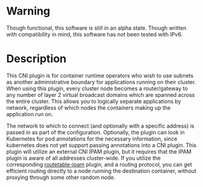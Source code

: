# Warning
Though functional, this software is still in an alpha state. Though written with compatibility in mind, this software has not been tested with IPv6.

# Description
This CNI plugin is for container runtime operators who wish to use subnets as another administrative boundary for applications running on their cluster. When using this plugin, every cluster node becomes a router/gateway to any number of layer 2 virtual broadcast domains which are spanned across the entire cluster. This allows you to logically separate applications by network, regardless of which nodes the containers making up the application run on.

The network to which to connect (and optionally with a specific address) is passed in as part of the configuration. Optionally, the plugin can look in Kubernetes for pod annotations for the necessary information, since kubernetes does not yet support passing annotations into a CNI plugin. This plugin will utilize an external CNI IPAM plugin, but it requires that the IPAM plugin is aware of all addresses cluster-wide. If you utilize the corresponding [routetable-ipam]() plugin, and a routing protocol, you can get efficient routing directly to a node running the destination container, without proxying through some other random node.
